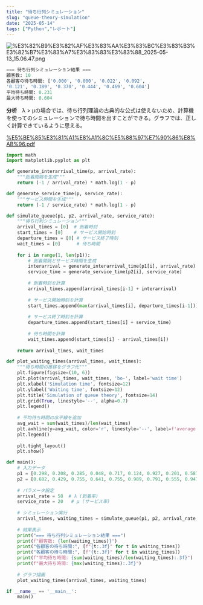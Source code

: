 ```yaml
---
title: "待ち行列シミュレーション"
slug: "queue-theory-simulation"
date: "2025-05-14"
tags: ["Python","レポート"]
---
```



![%E3%82%B9%E3%82%AF%E3%83%AA%E3%83%BC%E3%83%B3%E3%82%B7%E3%83%A7%E3%83%83%E3%83%88_2025-05-13_15.06.47.png](https://prod-files-secure.s3.us-west-2.amazonaws.com/869ddd21-7f28-4904-ad9a-084764054f0f/e98d4bac-1133-4c17-b082-bc9746529585/%E3%82%B9%E3%82%AF%E3%83%AA%E3%83%BC%E3%83%B3%E3%82%B7%E3%83%A7%E3%83%83%E3%83%88_2025-05-13_15.06.47.png?X-Amz-Algorithm=AWS4-HMAC-SHA256&X-Amz-Content-Sha256=UNSIGNED-PAYLOAD&X-Amz-Credential=ASIAZI2LB466WAX6HQY3%2F20250514%2Fus-west-2%2Fs3%2Faws4_request&X-Amz-Date=20250514T153326Z&X-Amz-Expires=3600&X-Amz-Security-Token=IQoJb3JpZ2luX2VjEF8aCXVzLXdlc3QtMiJIMEYCIQChyUoDRS%2FEK%2FjenMv%2F10%2BJZYe5aieV0hifJaZ81adpBgIhAMR7lG3xmDrN5RGO0%2FzbO93IK726z8CUFaZ%2Fl9nS18NJKv8DCBgQABoMNjM3NDIzMTgzODA1IgwTywTpy6j3Rn5b2foq3ANGn1ZaObWKLEvL2SoinuCKVLjOzCox7qY%2B%2FlmAsJUMmOVCKlHmFAf3yq%2BzyjAfIEzkscbDqeLIvZKt0xTlU5qHRk2iFaGDbfQ5gi%2By4DKpY8q%2BCO5uIUnxWIolrT%2F%2BMeLEKE0d4vqTsk8%2F2gFuuDLJsQ%2BZDSHt29yEedDP1cX3Em7SME4UMjRheygxiKgXLfqKPdHe35Ppv8OL9SlXlpBE%2BXseeoFK6YSmEYr8h5XKTx1c4gqpWNLZgkWseMYMWiuTGj4yFnOtneEPXigHXXhGUue5A%2FHAwVbh04%2FjzkAWXD7%2B7XV%2F8HOx762nnxqJ8kmrn1IzZmot%2F5DNUDmFDc4FALet4NJA%2BFXqdpi%2BYt8VwUWVY92teWgG1A5w4EiBVjVMCL0Lsc%2BTcxud966J1Y86c0mP6Hm6AhiP187ojoGWFmOeuSSveZPKPDNt8JrN3caKqqi0hubswel1X%2B%2FE%2B%2B815pNJlc9h5wIH15calgATJuO%2BYT5Ao9tM2CIDJnTTdquaT2rlqfu0jnFyhpjzYhaU5fl%2Bpk2qtp7yxauRWP8Tqrn9k2y2R2zJbfMd1vgZq4k%2BLI2UQsqiXc5qiCjPmdXUpTeIQyb54SVGl2yDE%2BhZtFK5h8GbAxWQAz%2BuCTDT1ZLBBjqkAW8YhjlgmG9sGsYLene5wzTU3tbn9yThr61%2B7ZppU6%2BsRtG4yL%2FUl8ZrbMGgjv3Xb4XJj6DBgcOl1uiUm7vb2cVNePkGp9QW98n7%2FYFHv%2F8LDeT2EmkImqcI3K1DhPR07gL9Fjx6aMI%2BWw0vlnuUftfEE3YGoLbDFQ5%2FaZcHBLD24u1%2BlydGQaIqfyah6Qb2JG9YO3JyrILoqpUcCtqq9ikVj4b4&X-Amz-Signature=c64f9ca3f7050540033d49d3d64b8cb1176a404b768ebb045f34d6f58f483ea7&X-Amz-SignedHeaders=host&x-id=GetObject)


```python
=== 待ち行列シミュレーション結果 ===
顧客数: 10
各顧客の待ち時間: ['0.000', '0.000', '0.022', '0.092', 
'0.121', '0.189', '0.370', '0.444', '0.469', '0.604']
平均待ち時間: 0.231
最大待ち時間: 0.604
```


**分析**　λ > μの場合では、待ち行列理論の古典的な公式は使えないため、計算機を使ってのシミュレーションで待ち時間を出すことができる。グラフでは、正しく計算できているように思える。


[%E5%BE%85%E3%81%A1%E8%A1%8C%E5%88%97%E7%90%86%E8%AB%96.pdf](https://prod-files-secure.s3.us-west-2.amazonaws.com/869ddd21-7f28-4904-ad9a-084764054f0f/80184bb1-7a3d-4781-bc43-9687c9b7f99d/%E5%BE%85%E3%81%A1%E8%A1%8C%E5%88%97%E7%90%86%E8%AB%96.pdf?X-Amz-Algorithm=AWS4-HMAC-SHA256&X-Amz-Content-Sha256=UNSIGNED-PAYLOAD&X-Amz-Credential=ASIAZI2LB466WAX6HQY3%2F20250514%2Fus-west-2%2Fs3%2Faws4_request&X-Amz-Date=20250514T153326Z&X-Amz-Expires=3600&X-Amz-Security-Token=IQoJb3JpZ2luX2VjEF8aCXVzLXdlc3QtMiJIMEYCIQChyUoDRS%2FEK%2FjenMv%2F10%2BJZYe5aieV0hifJaZ81adpBgIhAMR7lG3xmDrN5RGO0%2FzbO93IK726z8CUFaZ%2Fl9nS18NJKv8DCBgQABoMNjM3NDIzMTgzODA1IgwTywTpy6j3Rn5b2foq3ANGn1ZaObWKLEvL2SoinuCKVLjOzCox7qY%2B%2FlmAsJUMmOVCKlHmFAf3yq%2BzyjAfIEzkscbDqeLIvZKt0xTlU5qHRk2iFaGDbfQ5gi%2By4DKpY8q%2BCO5uIUnxWIolrT%2F%2BMeLEKE0d4vqTsk8%2F2gFuuDLJsQ%2BZDSHt29yEedDP1cX3Em7SME4UMjRheygxiKgXLfqKPdHe35Ppv8OL9SlXlpBE%2BXseeoFK6YSmEYr8h5XKTx1c4gqpWNLZgkWseMYMWiuTGj4yFnOtneEPXigHXXhGUue5A%2FHAwVbh04%2FjzkAWXD7%2B7XV%2F8HOx762nnxqJ8kmrn1IzZmot%2F5DNUDmFDc4FALet4NJA%2BFXqdpi%2BYt8VwUWVY92teWgG1A5w4EiBVjVMCL0Lsc%2BTcxud966J1Y86c0mP6Hm6AhiP187ojoGWFmOeuSSveZPKPDNt8JrN3caKqqi0hubswel1X%2B%2FE%2B%2B815pNJlc9h5wIH15calgATJuO%2BYT5Ao9tM2CIDJnTTdquaT2rlqfu0jnFyhpjzYhaU5fl%2Bpk2qtp7yxauRWP8Tqrn9k2y2R2zJbfMd1vgZq4k%2BLI2UQsqiXc5qiCjPmdXUpTeIQyb54SVGl2yDE%2BhZtFK5h8GbAxWQAz%2BuCTDT1ZLBBjqkAW8YhjlgmG9sGsYLene5wzTU3tbn9yThr61%2B7ZppU6%2BsRtG4yL%2FUl8ZrbMGgjv3Xb4XJj6DBgcOl1uiUm7vb2cVNePkGp9QW98n7%2FYFHv%2F8LDeT2EmkImqcI3K1DhPR07gL9Fjx6aMI%2BWw0vlnuUftfEE3YGoLbDFQ5%2FaZcHBLD24u1%2BlydGQaIqfyah6Qb2JG9YO3JyrILoqpUcCtqq9ikVj4b4&X-Amz-Signature=c32dcab9f798d78b86e5210a4961bd1affd2c7b204e16b115774974646ef01f7&X-Amz-SignedHeaders=host&x-id=GetObject)


```python
import math
import matplotlib.pyplot as plt

def generate_interarrival_time(p, arrival_rate):
    """到着間隔を生成"""
    return (-1 / arrival_rate) * math.log(1 - p)

def generate_service_time(p, service_rate):
    """サービス時間を生成"""
    return (-1 / service_rate) * math.log(1 - p)

def simulate_queue(p1, p2, arrival_rate, service_rate):
    """待ち行列シミュレーション"""
    arrival_times = [0]  # 到着時刻
    start_times = [0]    # サービス開始時刻
    departure_times = [0] # サービス終了時刻
    wait_times = [0]      # 待ち時間
    
    for i in range(1, len(p1)):
        # 到着間隔とサービス時間を生成
        interarrival = generate_interarrival_time(p1[i], arrival_rate)
        service_time = generate_service_time(p2[i], service_rate)
        
        # 到着時刻を計算
        arrival_times.append(arrival_times[i-1] + interarrival)
        
        # サービス開始時刻を計算
        start_times.append(max(arrival_times[i], departure_times[i-1]))
        
        # サービス終了時刻を計算
        departure_times.append(start_times[i] + service_time)
        
        # 待ち時間を計算
        wait_times.append(start_times[i] - arrival_times[i])
    
    return arrival_times, wait_times

def plot_waiting_times(arrival_times, wait_times):
    """待ち時間の推移をグラフ化"""
    plt.figure(figsize=(10, 6))
    plt.plot(arrival_times, wait_times, 'bo-', label='wait time')
    plt.xlabel('Simulation time', fontsize=12)
    plt.ylabel('Waiting time', fontsize=12)
    plt.title('Simulation of queue theory', fontsize=14)
    plt.grid(True, linestyle='--', alpha=0.7)
    plt.legend()
    
    # 平均待ち時間の水平線を追加
    avg_wait = sum(wait_times)/len(wait_times)
    plt.axhline(y=avg_wait, color='r', linestyle='--', label=f'average time ({avg_wait:.3f})')
    plt.legend()
    
    plt.tight_layout()
    plt.show()

def main():
    # 入力データ
    p1 = [0.298, 0.208, 0.285, 0.048, 0.717, 0.124, 0.927, 0.201, 0.587, 0.497]
    p2 = [0.682, 0.429, 0.755, 0.641, 0.755, 0.989, 0.791, 0.555, 0.947, 0.862]
    
    # パラメータ設定
    arrival_rate = 58  # λ (到着率)
    service_rate = 20   # μ (サービス率)
    
    # シミュレーション実行
    arrival_times, waiting_times = simulate_queue(p1, p2, arrival_rate, service_rate)
    
    # 結果表示
    print("=== 待ち行列シミュレーション結果 ===")
    print(f"顧客数: {len(waiting_times)}")
    print("各顧客の待ち時間:", [f"{t:.3f}" for t in waiting_times])
    print("各顧客の待ち時間:", [f"{t:.3f}" for t in waiting_times])
    print(f"平均待ち時間: {sum(waiting_times)/len(waiting_times):.3f}")
    print(f"最大待ち時間: {max(waiting_times):.3f}")
    
    # グラフ描画
    plot_waiting_times(arrival_times, waiting_times)

if __name__ == '__main__':
    main()
```

